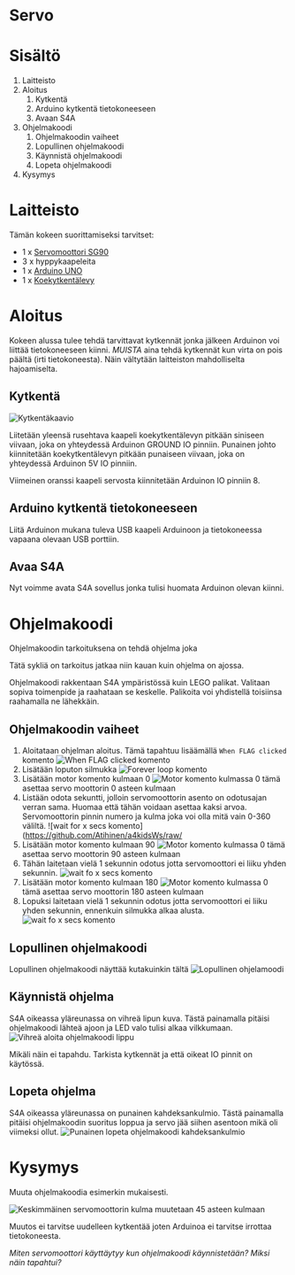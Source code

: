 # Servo

# Sisältö

1. Laitteisto
1. Aloitus
    1. Kytkentä
    1. Arduino kytkentä tietokoneeseen
    1. Avaan S4A
1. Ohjelmakoodi
    1. Ohjelmakoodin vaiheet
    1. Lopullinen ohjelmakoodi
    1. Käynnistä ohjelmakoodi
    1. Lopeta ohjelmakoodi
1. Kysymys


# Laitteisto

Tämän kokeen suorittamiseksi tarvitset:
 
* 1 x [Servomoottori SG90](https://fi.wikipedia.org/wiki/Servo)
* 3 x hyppykaapeleita
* 1 x [Arduino UNO](https://www.arduino.cc/en/Guide/ArduinoUno)
* 1 x [Koekytkentälevy](https://fi.wikipedia.org/wiki/Koekytkent%C3%A4levy)

# Aloitus

Kokeen alussa tulee tehdä tarvittavat kytkennät jonka jälkeen Arduinon voi liittää tietokoneeseen kiinni. *MUISTA* aina tehdä kytkennät kun virta on pois päältä (irti tietokoneesta). Näin vältytään laitteiston mahdolliselta hajoamiselta.

## Kytkentä

![Kytkentäkaavio](https://github.com/Atihinen/a4kidsWs/raw/master/media/labs/servo/servo_wiring.jpg)

Liitetään yleensä rusehtava kaapeli koekytkentälevyn pitkään siniseen viivaan, joka on yhteydessä Arduinon GROUND IO pinniin. Punainen johto kiinnitetään koekytkentälevyn pitkään punaiseen viivaan, joka on yhteydessä Arduinon 5V IO pinniin. 

Viimeinen oranssi kaapeli servosta kiinnitetään Arduinon IO pinniin 8.


## Arduino kytkentä tietokoneeseen

Liitä Arduinon mukana tuleva USB kaapeli Arduinoon ja tietokoneessa vapaana olevaan USB porttiin.

## Avaa S4A

Nyt voimme avata S4A sovellus jonka tulisi huomata Arduinon olevan kiinni.

# Ohjelmakoodi

Ohjelmakoodin tarkoituksena on tehdä ohjelma joka 

Tätä sykliä on tarkoitus jatkaa niin kauan kuin ohjelma on ajossa.

Ohjelmakoodi rakkentaan S4A ympäristössä kuin LEGO palikat. Valitaan sopiva toimenpide ja raahataan se keskelle. Palikoita voi yhdistellä toisiinsa raahamalla ne lähekkäin.

## Ohjelmakoodin vaiheet

1. Aloitataan ohjelman aloitus. Tämä tapahtuu lisäämällä `When FLAG clicked` komento
![When FLAG clicked komento](https://github.com/Atihinen/a4kidsWs/raw/master/media/code_commands/when_flag_clicked.jpg)
1. Lisätään loputon silmukka
![Forever loop komento](https://github.com/Atihinen/a4kidsWs/raw/master/media/code_commands/forver_loop.jpg)
1. Lisätään motor komento kulmaan 0
![Motor komento kulmassa 0](https://github.com/Atihinen/a4kidsWs/raw/master/media/code_commands/motor_0_angle.jpg) tämä asettaa servo moottorin 0 asteen kulmaan
1. Listään odota sekuntti, jolloin servomoottorin asento on odotusajan verran sama. Huomaa että tähän voidaan asettaa kaksi arvoa. Servomoottorin pinnin numero ja kulma joka voi olla mitä vain 0-360 väliltä.
![wait for x secs komento](https://github.com/Atihinen/a4kidsWs/raw/
1. Lisätään motor komento kulmaan 90
![Motor komento kulmassa 0](https://github.com/Atihinen/a4kidsWs/raw/master/media/code_commands/motor_90_angle.jpg) tämä asettaa servo moottorin 90 asteen kulmaan
1. Tähän laitetaan vielä 1 sekunnin odotus jotta servomoottori ei liiku yhden sekunnin.
![wait fo x secs komento](https://github.com/Atihinen/a4kidsWs/raw/master/media/code_commands/wait_for_x_secs.jpg)
1. Lisätään motor komento kulmaan 180
![Motor komento kulmassa 0](https://github.com/Atihinen/a4kidsWs/raw/master/media/code_commands/motor_180_angle.jpg) tämä asettaa servo moottorin 180 asteen kulmaan
1. Lopuksi laitetaan vielä 1 sekunnin odotus jotta servomoottori ei liiku yhden sekunnin, ennenkuin silmukka alkaa alusta.
![wait fo x secs komento](https://github.com/Atihinen/a4kidsWs/raw/master/media/code_commands/wait_for_x_secs.jpg)


## Lopullinen ohjelmakoodi

Lopullinen ohjelmakoodi näyttää kutakuinkin tältä
![Lopullinen ohjelamoodi](https://github.com/Atihinen/a4kidsWs/raw/master/media/labs/servo/servo_script.jpg)

## Käynnistä ohjelma

S4A oikeassa yläreunassa on vihreä lipun kuva. Tästä painamalla pitäisi ohjelmakoodi lähteä ajoon ja LED valo tulisi alkaa vilkkumaan.
![Vihreä aloita ohjelmakoodi lippu](https://github.com/Atihinen/a4kidsWs/raw/master/media/start_script.jpg) 

Mikäli näin ei tapahdu. Tarkista kytkennät ja että oikeat IO pinnit on käytössä.

## Lopeta ohjelma

S4A oikeassa yläreunassa on punainen kahdeksankulmio. Tästä painamalla pitäisi ohjelmakoodin suoritus loppua ja servo jää siihen asentoon mikä oli viimeksi ollut.
![Punainen lopeta ohjelmakoodi kahdeksankulmio](https://github.com/Atihinen/a4kidsWs/raw/master/media/stop_script.jpg)

# Kysymys

Muuta ohjelmakoodia esimerkin mukaisesti.

![Keskimmäinen servomoottorin kulma muutetaan 45 asteen kulmaan](https://github.com/Atihinen/a4kidsWs/raw/master/media/labs/servo/servo_script_question.jpg)


Muutos ei tarvitse uudelleen kytkentää joten Arduinoa ei tarvitse irrottaa tietokoneesta.

_Miten servomoottori käyttäytyy kun ohjelmakoodi käynnistetään? Miksi näin tapahtui?_